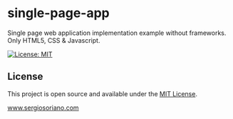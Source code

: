 # single-page-app

Single page web application implementation example without frameworks. Only HTML5, CSS & Javascript.

[![License: MIT](https://img.shields.io/badge/License-MIT-blue.svg)](https://opensource.org/licenses/MIT)

## License

This project is open source and available under the [MIT License](LICENSE).

www.sergiosoriano.com
